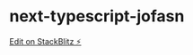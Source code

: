 # next-typescript-jofasn

[Edit on StackBlitz ⚡️](https://stackblitz.com/edit/next-typescript-jofasn)